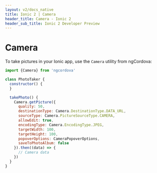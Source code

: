 ```yaml
---
layout: v2/docs_native
title: Ionic 2 | Camera
header_title: Camera - Ionic 2
header_sub_title: Ionic 2 Developer Preview
---
```


<h1 class="title">Camera</h1>

To take pictures in your Ionic app, use the `Camera` utility from ngCordova:

```javascript
import {Camera} from 'ngcordova'

class PhotoTaker {
  constructor() {
  }

  takePhoto() {
    Camera.getPicture({
      quality: 50,
      destinationType: Camera.DestinationType.DATA_URL,
      sourceType: Camera.PictureSourceType.CAMERA,
      allowEdit: true,
      encodingType: Camera.EncodingType.JPEG,
      targetWidth: 100,
      targetHeight: 100,
      popoverOptions: CameraPopoverOptions,
      saveToPhotoAlbum: false
    }).then((data) => {
      // Camera data
    })
  }
}
```
